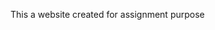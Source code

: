 This a website created for assignment purpose

<!---
SuprithaDBabu/SuprithaDBabu is a ✨ special ✨ repository because its `README.md` (this file) appears on your GitHub profile.
You can click the Preview link to take a look at your changes.
--->
